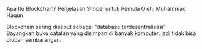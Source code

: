 Apa Itu Blockchain? Penjelasan Simpel untuk Pemula
Oleh: Muhammad Haqun

Blockchain sering disebut sebagai "database terdesentralisasi".  
Bayangkan buku catatan yang disimpan di banyak komputer, jadi tidak bisa diubah sembarangan.
